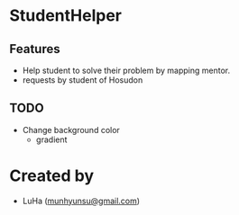 # StudentHelper

## Features
- Help student to solve their problem by mapping mentor.
- requests by student of Hosudon

## TODO
- Change background color
  - gradient

# Created by
- LuHa (munhyunsu@gmail.com)
